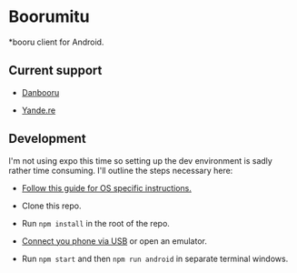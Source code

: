 # Boorumitu

*booru client for Android.

## Current support

* [Danbooru](https://danbooru.donmai.us/)

* [Yande.re](https://yande.re/)

## Development

I'm not using expo this time so setting up the dev environment is sadly rather time consuming. I'll outline the steps necessary here:

* [Follow this guide for OS specific instructions.](https://reactnative.dev/docs/environment-setup)

* Clone this repo.

* Run `npm install` in the root of the repo.

* [Connect you phone via USB](https://reactnative.dev/docs/running-on-device) or open an emulator.

* Run `npm start` and then `npm run android` in separate terminal windows.